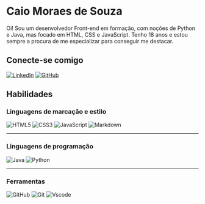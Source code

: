 # **Caio Moraes de Souza**
<p>Oi! Sou um desenvolvedor Front-end em formação, com noções de Python e Java, mas focado em HTML, CSS e JavaScript. Tenho 18 anos e estou sempre a procura de me especializar para conseguir me destacar.<p>

## **Conecte-se comigo**
[![LinkedIn](https://img.shields.io/badge/LinkedIn-black?style=for-the-badge&logo=linkedin&logoColor=white)](https://www.linkedin.com/in/cintia-moraes-de-souza/)
[![GitHub](https://img.shields.io/badge/GitHub-black?style=for-the-badge&logo=github&logoColor=white)](https://github.com/spidercaio)

## **Habilidades**
###  Linguagens de marcação e estilo
![HTML5](https://img.shields.io/badge/HTML5-black?style=for-the-badge&logo=html5&logoColor=white)
![CSS3](https://img.shields.io/badge/CSS3-black?style=for-the-badge&logo=css3&logoColor=white)
![JavaScript](https://img.shields.io/badge/JavaScript-black?style=for-the-badge&logo=javascript&logoColor=white)
![Markdown](https://img.shields.io/badge/Markdown-black?style=for-the-badge&logo=markdown)

-----------------------------------------------

### Linguagens de programação
![Java](https://img.shields.io/badge/java-black.svg?style=for-the-badge&logo=openjdk&logoColor=white)
![Python](https://img.shields.io/badge/python-black?style=for-the-badge&logo=python&logoColor=white)

------------------------------------------------

### Ferramentas
![GitHub](https://img.shields.io/badge/GitHub-black?style=for-the-badge&logo=github&logoColor=white)
![Git](https://img.shields.io/badge/GIT-black?style=for-the-badge&logo=git&logoColor=white)
![Vscode](https://img.shields.io/badge/Vscode-black?style=for-the-badge&logo=visual-studio-code&logoColor=white)





